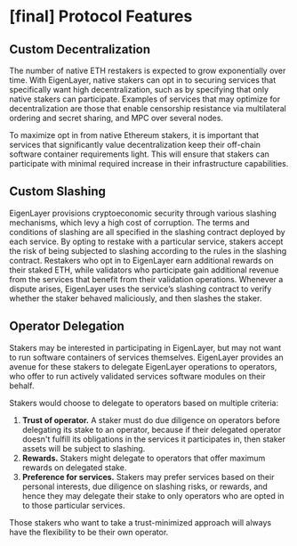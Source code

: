 # \[final] Protocol Features

## Custom Decentralization&#x20;

The number of native ETH restakers is expected to grow exponentially over time. With EigenLayer, native stakers can opt in to securing services that specifically want high decentralization, such as by specifying that only native stakers can participate. Examples of services that may optimize for decentralization are those that enable censorship resistance via multilateral ordering and secret sharing, and MPC over several nodes.

To maximize opt in from native Ethereum stakers, it is important that services that significantly value decentralization keep their off-chain software container requirements light. This will ensure that stakers can participate with minimal required increase in their infrastructure capabilities.

## Custom Slashing

EigenLayer provisions cryptoeconomic security through various slashing mechanisms, which levy a high cost of corruption. The terms and conditions of slashing are all specified in the slashing contract deployed by each service. By opting to restake with a particular service, stakers accept the risk of being subjected to slashing according to the rules in the slashing contract. Restakers who opt in to EigenLayer earn additional rewards on their staked ETH, while validators who participate gain additional revenue from the services that benefit from their validation operations. Whenever a dispute arises, EigenLayer uses the service’s slashing contract to verify whether the staker behaved maliciously, and then slashes the staker.&#x20;

## Operator Delegation

Stakers may be interested in participating in EigenLayer, but may not want to run software containers of services themselves. EigenLayer provides an avenue for these stakers to delegate EigenLayer operations to operators, who offer to run actively validated services software modules on their behalf.

Stakers would choose to delegate to operators based on multiple criteria:

1. **Trust of operator.** A staker must do due diligence on operators before delegating its stake to an operator, because if their delegated operator doesn't fulfill its obligations in the services it participates in, then staker assets will be subject to slashing.
2. **Rewards.** Stakers might delegate to operators that offer maximum rewards on delegated stake.
3. **Preference for services.** Stakers may prefer services based on their personal interests, due diligence on slashing risks, or rewards, and hence they may delegate their stake to only operators who are opted in to those particular services.

Those stakers who want to take a trust-minimized approach will always have the flexibility to be their own operator.
